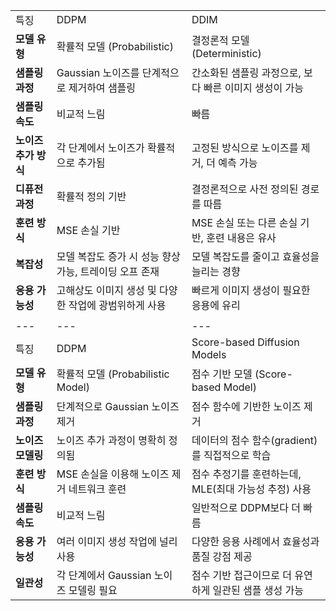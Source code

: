 |   |   |   |
|---|---|---|
|특징|DDPM|DDIM|
|**모델 유형**|확률적 모델 (Probabilistic)|결정론적 모델 (Deterministic)|
|**샘플링 과정**|Gaussian 노이즈를 단계적으로 제거하여 샘플링|간소화된 샘플링 과정으로, 보다 빠른 이미지 생성이 가능|
|**샘플링 속도**|비교적 느림|빠름|
|**노이즈 추가 방식**|각 단계에서 노이즈가 확률적으로 추가됨|고정된 방식으로 노이즈를 제거, 더 예측 가능|
|**디퓨전 과정**|확률적 정의 기반|결정론적으로 사전 정의된 경로를 따름|
|**훈련 방식**|MSE 손실 기반|MSE 손실 또는 다른 손실 기반, 훈련 내용은 유사|
|**복잡성**|모델 복잡도 증가 시 성능 향상 가능, 트레이딩 오프 존재|모델 복잡도를 줄이고 효율성을 늘리는 경향|
|**응용 가능성**|고해상도 이미지 생성 및 다양한 작업에 광범위하게 사용|빠르게 이미지 생성이 필요한 응용에 유리|
|   |   |   |
|---|---|---|
|특징|DDPM|Score-based Diffusion Models|
|**모델 유형**|확률적 모델 (Probabilistic Model)|점수 기반 모델 (Score-based Model)|
|**샘플링 과정**|단계적으로 Gaussian 노이즈 제거|점수 함수에 기반한 노이즈 제거|
|**노이즈 모델링**|노이즈 추가 과정이 명확히 정의됨|데이터의 점수 함수(gradient)를 직접적으로 학습|
|**훈련 방식**|MSE 손실을 이용해 노이즈 제거 네트워크 훈련|점수 추정기를 훈련하는데, MLE(최대 가능성 추정) 사용|
|**샘플링 속도**|비교적 느림|일반적으로 DDPM보다 더 빠름|
|**응용 가능성**|여러 이미지 생성 작업에 널리 사용|다양한 응용 사례에서 효율성과 품질 강점 제공|
|**일관성**|각 단계에서 Gaussian 노이즈 모델링 필요|점수 기반 접근이므로 더 유연하게 일관된 샘플 생성 가능|